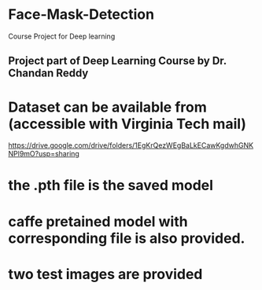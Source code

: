 # Face-Mask-Detection
Course Project for Deep learning
## Project part of Deep Learning Course by Dr. Chandan Reddy



# Dataset can be available from (accessible with Virginia Tech mail)

https://drive.google.com/drive/folders/1EgKrQezWEgBaLkECawKgdwhGNKNPl9mO?usp=sharing

# the .pth file is the saved model

# caffe pretained model with corresponding file is also provided.

# two test images are provided
